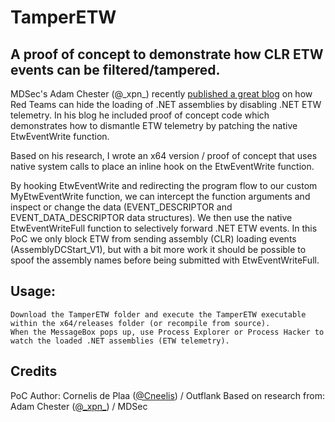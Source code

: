 # TamperETW
## A proof of concept to demonstrate how CLR ETW events can be filtered/tampered.

MDSec's Adam Chester (@\_xpn\_) recently [published a great blog](https://www.mdsec.co.uk/2020/03/hiding-your-net-etw/) on how Red Teams can hide the loading of .NET assemblies by disabling .NET ETW telemetry. In his blog he included proof of concept code which demonstrates how to dismantle ETW telemetry by patching the native EtwEventWrite function.

Based on his research, I wrote an x64 version / proof of concept that uses native system calls to place an inline hook on the EtwEventWrite function.

By hooking EtwEventWrite and redirecting the program flow to our custom MyEtwEventWrite function, we can intercept the function arguments and inspect or change the data (EVENT_DESCRIPTOR and EVENT_DATA_DESCRIPTOR data structures). We then use the native EtwEventWriteFull function to selectively forward .NET ETW events. In this PoC we only block ETW from sending assembly (CLR) loading events (AssemblyDCStart_V1), but with a bit more work it should be possible to spoof the assembly names before being submitted with EtwEventWriteFull.

## Usage:

```
Download the TamperETW folder and execute the TamperETW executable within the x64/releases folder (or recompile from source).
When the MessageBox pops up, use Process Explorer or Process Hacker to watch the loaded .NET assemblies (ETW telemetry). 
```

## Credits
PoC Author: Cornelis de Plaa ([@Cneelis](https://twitter.com/Cneelis)) / Outflank
Based on research from: Adam Chester ([@\_xpn\_](https://twitter.com/_xpn_)) / MDSec
